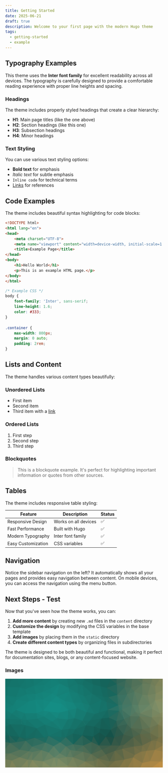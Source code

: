 ```yaml
---
title: Getting Started
date: 2025-06-21
draft: true
description: Welcome to your first page with the modern Hugo theme
tags:
  - getting-started
  - example
---
```

## Typography Examples

This theme uses the **Inter font family** for excellent readability across all devices. The typography is carefully designed to provide a comfortable reading experience with proper line heights and spacing.

### Headings

The theme includes properly styled headings that create a clear hierarchy:

- **H1**: Main page titles (like the one above)
- **H2**: Section headings (like this one)
- **H3**: Subsection headings
- **H4**: Minor headings

### Text Styling

You can use various text styling options:

- **Bold text** for emphasis
- *Italic text* for subtle emphasis
- `Inline code` for technical terms
- [Links](https://example.com) for references

## Code Examples

The theme includes beautiful syntax highlighting for code blocks:

```html
<!DOCTYPE html>
<html lang="en">
<head>
    <meta charset="UTF-8">
    <meta name="viewport" content="width=device-width, initial-scale=1.0">
    <title>Example Page</title>
</head>
<body>
    <h1>Hello World</h1>
    <p>This is an example HTML page.</p>
</body>
</html>
```

```css
/* Example CSS */
body {
    font-family: 'Inter', sans-serif;
    line-height: 1.6;
    color: #333;
}

.container {
    max-width: 800px;
    margin: 0 auto;
    padding: 2rem;
}
```

## Lists and Content

The theme handles various content types beautifully:

### Unordered Lists
- First item
- Second item
- Third item with a [link](https://example.com)

### Ordered Lists
1. First step
2. Second step
3. Third step

### Blockquotes

> This is a blockquote example. It's perfect for highlighting important information or quotes from other sources.

## Tables

The theme includes responsive table styling:

| Feature | Description | Status |
|---------|-------------|--------|
| Responsive Design | Works on all devices | ✅ |
| Fast Performance | Built with Hugo | ✅ |
| Modern Typography | Inter font family | ✅ |
| Easy Customization | CSS variables | ✅ |

## Navigation

Notice the sidebar navigation on the left? It automatically shows all your pages and provides easy navigation between content. On mobile devices, you can access the navigation using the menu button.

## Next Steps - Test

Now that you've seen how the theme works, you can:

1. **Add more content** by creating new `.md` files in the `content` directory
2. **Customize the design** by modifying the CSS variables in the base template
3. **Add images** by placing them in the `static` directory
4. **Create different content types** by organizing files in subdirectories

The theme is designed to be both beautiful and functional, making it perfect for documentation sites, blogs, or any content-focused website.

### Images

![test](images/i_feel_so_powerful_07.png)
